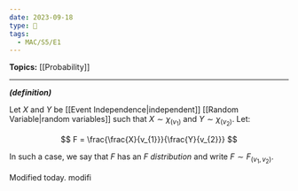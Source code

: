 ```yaml
---
date: 2023-09-18
type: 🧠
tags:
  - MAC/S5/E1
---
```


**Topics:** [[Probability]]

---

_**(definition)**_

Let $X$ and $Y$ be [[Event Independence|independent]] [[Random Variable|random variables]] such that $X \sim \chi_{(v_{1})}$ and $Y \sim \chi_{(v_{2})}$. Let:

$$
F = \frac{\frac{X}{v_{1}}}{\frac{Y}{v_{2}}}
$$

In such a case, we say that $F$ has an _F distribution_ and write $F \sim F_{(v_{1}, v_{2})}$.

Modified today. modifi
